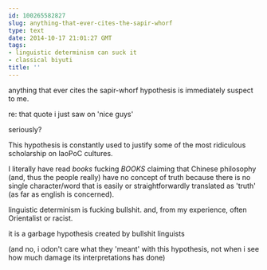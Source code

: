 ```yaml
---
id: 100265582827
slug: anything-that-ever-cites-the-sapir-whorf
type: text
date: 2014-10-17 21:01:27 GMT
tags:
- linguistic determinism can suck it
- classical biyuti
title: ''
---
```

anything that ever cites the sapir-whorf hypothesis is immediately suspect to me.

re: that quote i just saw on 'nice guys'

seriously?

This hypothesis is constantly used to justify some of the most ridiculous scholarship on IaoPoC cultures.

I literally have read *books* fucking *BOOKS* claiming that Chinese philosophy (and, thus the people really) have no concept of truth because there is no single character/word that is easily or straightforwardly translated as 'truth' (as far as english is concerned).

linguistic determinism is fucking bullshit. and, from my experience, often Orientalist or racist.

it is a garbage hypothesis created by bullshit linguists

(and no, i odon't care what they 'meant' with this hypothesis, not when i see how much damage its interpretations has done)